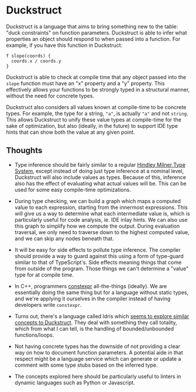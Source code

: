 # Duckstruct

Duckstruct is a language that aims to bring something new to the table: "duck
constraints" on function parameters. Duckstruct is able to infer what properties
an object should respond to when passed into a function. For example, if you
have this function in Duckstruct:

```
f slope(coords) {
  coords.x / coords.y
}
```

Duckstruct is able to check at compile time that any object passed into the
`slope` function must have an "x" property and a "y" property. This effectively
allows your functions to be strongly typed in a structural manner, without the
need for concrete types.

Duckstruct also considers all values known at compile-time to be concrete types.
For example, the type for a string, `"a"`, is actually `"a"` and not `string`.
This allows Duckstruct to unify these value types at compile-time for the sake
of optimization, but also (ideally, in the future) to support IDE type hints
that can show both the value at any given point.

## Thoughts

- Type inference should be fairly similar to a regular
[Hindley Milner Type System](https://en.wikipedia.org/wiki/Hindley%E2%80%93Milner_type_system),
except instead of doing just type inference at a nominal level, Duckstruct will
also include values as types. Because of this, inference also has the effect of
evaluating what actual values will be. This can be used for some easy
compile-time optimizations.

- During type checking, we can build a graph which maps a computed value to each
expression, starting from the innermost expressions. This will give us a way to
determine what each intermediate value is, which is particularly useful for code
analysis, ie. IDE inlay hints. We can also use this graph to simplify how we
compute the output. During evaluation traversal, we only need to traverse down
to the highest computed value, and we can skip any nodes beneath that.

- It will be easy for side effects to pollute type inference. The compiler
should provide a way to guard against this using a form of type-guard similar to
that of TypeScript's. Side effects meaning things that come from outside of the
program. Those things we can't determine a "value" type for at compile time.

- In C++, programmers [constexpr](https://en.cppreference.com/w/cpp/language/constexpr)
all-the-things (ideally). We are essentially doing the same thing but for a
language without static types, and we're applying it ourselves in the compiler
instead of having developers write `constexpr`.

- Turns out, there's a language called Idris which
[seems to explore similar concepts to Duckstruct](http://docs.idris-lang.org/en/latest/tutorial/typesfuns.html#totality).
They deal with something they call totality, which from what I can tell, is
the handling of bounded/unbounded functions/loops.

- Not having concrete types has the downside of not providing a clear way on how
to document function parameters. A potential aide in that respect might be
a language service which can generate or update a comment with some type stubs
based on the inferred type.

- The concepts explored here should be particularly useful to linters in dynamic
languages such as Python or Javascript.
